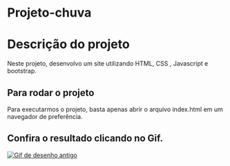 # Projeto-chuva

# Descrição do projeto

Neste projeto, desenvolvo um site utilizando HTML, CSS , Javascript e bootstrap.

## Para rodar o projeto

Para executarmos o projeto, basta apenas abrir o arquivo index.html em um navegador de preferência.

## Confira o resultado clicando no Gif.

<a href="https://pablohenrique2.github.io/Projeto-chuva/" ><img src="https://thumbs.gfycat.com/SmallVillainousDavidstiger-size_restricted.gif" alt="Gif de desenho antigo"></a>
